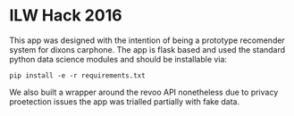 # ILW Hack 2016

This app was designed  with the intention of being a prototype recomender system
for dixons carphone. The app is flask based and used the standard python
data science modules and should be installable via:

    pip install -e -r requirements.txt

We also built a wrapper around the revoo API nonetheless due to privacy proetection
issues the app was trialled partially with fake data.
